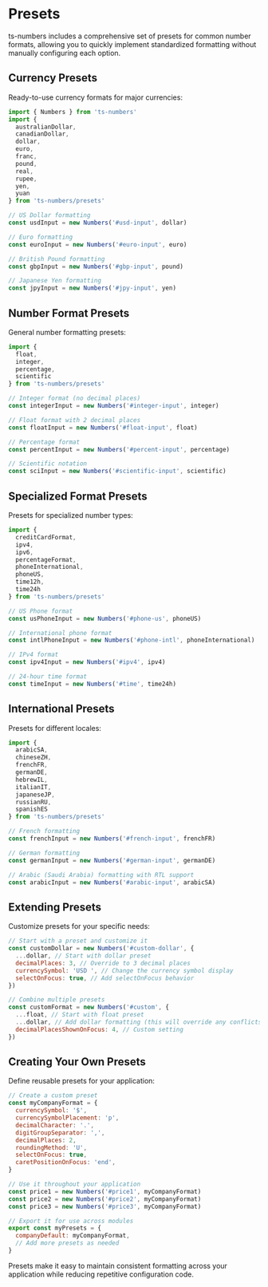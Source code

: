 # Presets

ts-numbers includes a comprehensive set of presets for common number formats, allowing you to quickly implement standardized formatting without manually configuring each option.

## Currency Presets

Ready-to-use currency formats for major currencies:

```js
import { Numbers } from 'ts-numbers'
import {
  australianDollar,
  canadianDollar,
  dollar,
  euro,
  franc,
  pound,
  real,
  rupee,
  yen,
  yuan
} from 'ts-numbers/presets'

// US Dollar formatting
const usdInput = new Numbers('#usd-input', dollar)

// Euro formatting
const euroInput = new Numbers('#euro-input', euro)

// British Pound formatting
const gbpInput = new Numbers('#gbp-input', pound)

// Japanese Yen formatting
const jpyInput = new Numbers('#jpy-input', yen)
```

## Number Format Presets

General number formatting presets:

```js
import {
  float,
  integer,
  percentage,
  scientific
} from 'ts-numbers/presets'

// Integer format (no decimal places)
const integerInput = new Numbers('#integer-input', integer)

// Float format with 2 decimal places
const floatInput = new Numbers('#float-input', float)

// Percentage format
const percentInput = new Numbers('#percent-input', percentage)

// Scientific notation
const sciInput = new Numbers('#scientific-input', scientific)
```

## Specialized Format Presets

Presets for specialized number types:

```js
import {
  creditCardFormat,
  ipv4,
  ipv6,
  percentageFormat,
  phoneInternational,
  phoneUS,
  time12h,
  time24h
} from 'ts-numbers/presets'

// US Phone format
const usPhoneInput = new Numbers('#phone-us', phoneUS)

// International phone format
const intlPhoneInput = new Numbers('#phone-intl', phoneInternational)

// IPv4 format
const ipv4Input = new Numbers('#ipv4', ipv4)

// 24-hour time format
const timeInput = new Numbers('#time', time24h)
```

## International Presets

Presets for different locales:

```js
import {
  arabicSA,
  chineseZH,
  frenchFR,
  germanDE,
  hebrewIL,
  italianIT,
  japaneseJP,
  russianRU,
  spanishES
} from 'ts-numbers/presets'

// French formatting
const frenchInput = new Numbers('#french-input', frenchFR)

// German formatting
const germanInput = new Numbers('#german-input', germanDE)

// Arabic (Saudi Arabia) formatting with RTL support
const arabicInput = new Numbers('#arabic-input', arabicSA)
```

## Extending Presets

Customize presets for your specific needs:

```js
// Start with a preset and customize it
const customDollar = new Numbers('#custom-dollar', {
  ...dollar, // Start with dollar preset
  decimalPlaces: 3, // Override to 3 decimal places
  currencySymbol: 'USD ', // Change the currency symbol display
  selectOnFocus: true, // Add selectOnFocus behavior
})

// Combine multiple presets
const customFormat = new Numbers('#custom', {
  ...float, // Start with float preset
  ...dollar, // Add dollar formatting (this will override any conflicts)
  decimalPlacesShownOnFocus: 4, // Custom setting
})
```

## Creating Your Own Presets

Define reusable presets for your application:

```js
// Create a custom preset
const myCompanyFormat = {
  currencySymbol: '$',
  currencySymbolPlacement: 'p',
  decimalCharacter: '.',
  digitGroupSeparator: ',',
  decimalPlaces: 2,
  roundingMethod: 'U',
  selectOnFocus: true,
  caretPositionOnFocus: 'end',
}

// Use it throughout your application
const price1 = new Numbers('#price1', myCompanyFormat)
const price2 = new Numbers('#price2', myCompanyFormat)
const price3 = new Numbers('#price3', myCompanyFormat)

// Export it for use across modules
export const myPresets = {
  companyDefault: myCompanyFormat,
  // Add more presets as needed
}
```

Presets make it easy to maintain consistent formatting across your application while reducing repetitive configuration code.
